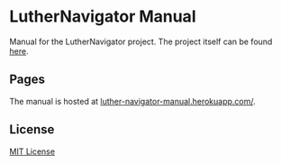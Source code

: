 # LutherNavigator Manual

Manual for the LutherNavigator project. The project itself can be found [here](https://github.com/LutherNavigator/LutherNavigator).

## Pages

The manual is hosted at [luther-navigator-manual.herokuapp.com/](https://luther-navigator-manual.herokuapp.com/).

## License

[MIT License](LICENSE)
